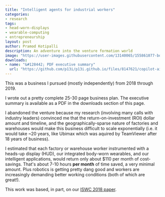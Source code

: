 ```yaml
---
title: "Intelligent agents for industrial workers"
categories:
- research
tags:
- head-worn-displays
- wearable-computing
- entrepreneurship
layout: post
author: Pramod Kotipalli
description: An adventure into the venture formation world
image: "https://user-images.githubusercontent.com/13140065/155861077-bdc74ebc-bd51-441f-9745-f20fd783d2fb.png"
downloads:
- name: "&#128442; PDF executive summary"
  url: "https://github.com/p13i/p13i.github.io/files/8147621/copilot-ai-executive-summary.pdf"
---
```


This was a business I pursued (mostly independently) from
2018 through 2019.

I wrote out a pretty complete 25-30 page business plan. The
executive summary is available as a PDF in the downloads
section of this page.

I abandoned the venture because my research (involving many
calls with industry leaders) convinced me that the
return-on-investment (ROI) dollar amount and timeline, and
the geographically-sparse nature of factories and warehouses
would make this business difficult to scale exponentially
(i.e. it would take ~20 years, like Ubimax which was aquired
by TeamViewer after 18 years of business). 

I estimated that each factory or warehouse worker
instrumented with a heads-up display (HUD), our integrated
body-worn wearables, and our intelligent applications, would
return only about $110 per month of cost-savings. That's
about 7-10 hours **per month** of time saved, a very minimal
amount. Plus robotics is getting pretty dang good and
workers are increasingly demanding better working conditions
(both of which are great!).

This work was based, in part, on our [ISWC 2018 paper](/portfolio/rf-pick).

